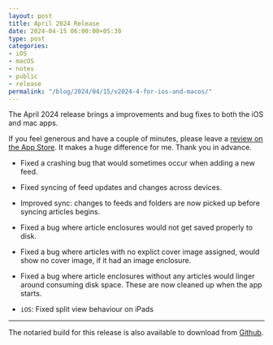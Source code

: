 ```yaml
---
layout: post
title: April 2024 Release
date: 2024-04-15 06:00:00+05:30
type: post
categories:
- iOS
- macOS
- notes
- public
- release
permalink: "/blog/2024/04/15/v2024-4-for-ios-and-macos/"
---
```


The April 2024 release brings a improvements and bug fixes to both the iOS and mac apps.

If you feel generous and have a couple of minutes, please leave a [review on the App Store](https://apps.apple.com/app/id1433266971?action=write-review). It makes a huge difference for me. Thank you in advance.

- Fixed a crashing bug that would sometimes occur when adding a new feed.

- Fixed syncing of feed updates and changes across devices.

- Improved sync: changes to feeds and folders are now picked up before syncing articles begins. 

- Fixed a bug where article enclosures would not get saved properly to disk. 

- Fixed a bug where articles with no explict cover image assigned, would show no cover image, if it had an image enclosure. 

- Fixed a bug where article enclosures without any articles would linger around consuming disk space. These are now cleaned up when the app starts. 

- `iOS`: Fixed split view behaviour on iPads

---

The notaried build for this release is also available to download from [Github](https://github.com/ElytraApp/Elytra/releases/latest).